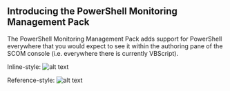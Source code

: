 ## Introducing the PowerShell Monitoring Management Pack ##

[logo]: https://download.squaredup.com/images/logo.png
The PowerShell Monitoring Management Pack adds support for PowerShell everywhere that you would expect to see it within the authoring pane of the SCOM console (i.e. everywhere there is currently VBScript).

Inline-style: 
![alt text](https://download.squaredup.com/images/logo.png "SquaredUp")

Reference-style: 
![alt text][logo]




